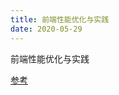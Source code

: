 ```yaml
---
title: 前端性能优化与实践
date: 2020-05-29
---
```


前端性能优化与实践

[参考](https://cloud.tencent.com/developer/article/1824560)